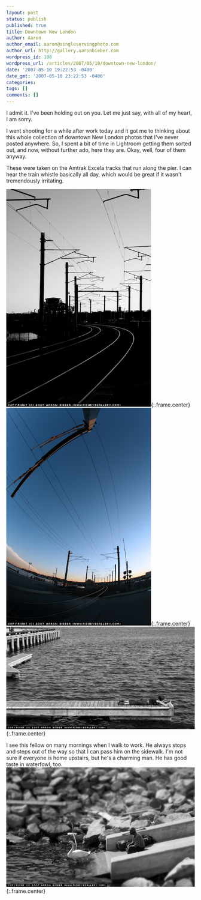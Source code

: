 ```yaml
---
layout: post
status: publish
published: true
title: Downtown New London
author: Aaron
author_email: aaron@singleservingphoto.com
author_url: http://gallery.aaronbieber.com
wordpress_id: 108
wordpress_url: /articles/2007/05/10/downtown-new-london/
date: '2007-05-10 19:22:53 -0400'
date_gmt: '2007-05-10 23:22:53 -0400'
categories:
tags: []
comments: []
---
```

I admit it. I've been holding out on you. Let me just say, with all of
my heart, I am sorry.

I went shooting for a while after work today and it got me to thinking
about this whole collection of downtown New London photos that I've
never posted anywhere. So, I spent a bit of time in Lightroom getting
them sorted out, and now, without further ado, here they are. Okay,
well, four of them anyway.

These were taken on the Amtrak Excela tracks that run along the pier. I
can hear the train whistle basically all day, which would be great if it
wasn't tremendously irritating.

![](/ssp/17Nov06-01.jpg){:.frame.center}\
 ![](/ssp/17Nov06-02.jpg){:.frame.center}\
 ![](/ssp/10May07-03.jpg){:.frame.center}

I see this fellow on many mornings when I walk to work. He always stops
and steps out of the way so that I can pass him on the sidewalk. I'm not
sure if everyone is home upstairs, but he's a charming man. He has good
taste in waterfowl, too.\
 ![](/ssp/10May07-04.jpg){:.frame.center}
